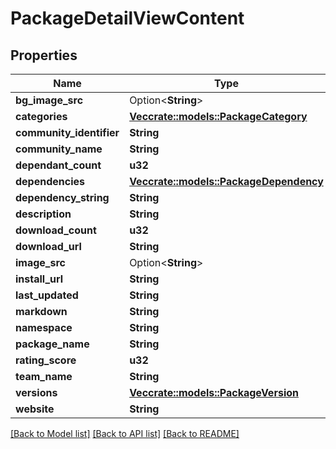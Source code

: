 # PackageDetailViewContent

## Properties

Name | Type | Description | Notes
------------ | ------------- | ------------- | -------------
**bg_image_src** | Option<**String**> |  |
**categories** | [**Vec<crate::models::PackageCategory>**](PackageCategory.md) |  |
**community_identifier** | **String** |  |
**community_name** | **String** |  |
**dependant_count** | **u32** |  |
**dependencies** | [**Vec<crate::models::PackageDependency>**](PackageDependency.md) |  |
**dependency_string** | **String** |  |
**description** | **String** |  |
**download_count** | **u32** |  |
**download_url** | **String** |  |
**image_src** | Option<**String**> |  |
**install_url** | **String** |  |
**last_updated** | **String** |  |
**markdown** | **String** |  |
**namespace** | **String** |  |
**package_name** | **String** |  |
**rating_score** | **u32** |  |
**team_name** | **String** |  |
**versions** | [**Vec<crate::models::PackageVersion>**](PackageVersion.md) |  |
**website** | **String** |  |

[[Back to Model list]](../README.md#documentation-for-models) [[Back to API list]](../README.md#documentation-for-api-endpoints) [[Back to README]](../README.md)



